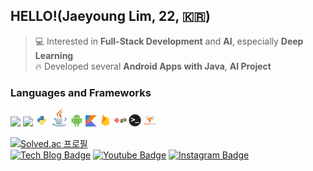## HELLO!(Jaeyoung Lim, 22, 🇰🇷)
> 💻 Interested in **Full-Stack Development** and **AI**, especially **Deep Learning**<br>
> 🔥 Developed several **Android Apps with Java**, **AI Project**<br>
 
### Languages and Frameworks

<code><img height="20" src="https://toppng.com/uploads/preview/c-programming-icon-c-programming-language-logo-11562945679duaxtn3yq0.png"></code>
<code><img height="20" src="https://img.favpng.com/13/14/25/the-c-programming-language-png-favpng-x2FKZ86GuA0YStdCDY8nQU5Z4.jpg"></code>
<code><img height="20" src="https://raw.githubusercontent.com/github/explore/80688e429a7d4ef2fca1e82350fe8e3517d3494d/topics/python/python.png"></code>
<code><img height="28" src="https://raw.githubusercontent.com/github/explore/80688e429a7d4ef2fca1e82350fe8e3517d3494d/topics/java/java.png"></code>
<code><img height="20" src="https://raw.githubusercontent.com/github/explore/80688e429a7d4ef2fca1e82350fe8e3517d3494d/topics/android/android.png"></code>
<code><img height="18" src="https://raw.githubusercontent.com/github/explore/80688e429a7d4ef2fca1e82350fe8e3517d3494d/topics/kotlin/kotlin.png"></code>
<code><img height="20" src="https://raw.githubusercontent.com/github/explore/80688e429a7d4ef2fca1e82350fe8e3517d3494d/topics/firebase/firebase.png"></code>
<code><img height="20" src="https://raw.githubusercontent.com/github/explore/80688e429a7d4ef2fca1e82350fe8e3517d3494d/topics/git/git.png"></code>
<code><img height="20" src="https://raw.githubusercontent.com/github/explore/80688e429a7d4ef2fca1e82350fe8e3517d3494d/topics/terminal/terminal.png"></code>
<code><img height="20" src="https://raw.githubusercontent.com/github/explore/80688e429a7d4ef2fca1e82350fe8e3517d3494d/topics/tensorflow/tensorflow.png"></code>


[![Solved.ac 프로필](http://mazassumnida.wtf/api/v2/generate_badge?boj=limjyjustin)](https://solved.ac/limjyjustin)<br>
[![Tech Blog Badge](http://img.shields.io/badge/-Tech%20blog-black?style=flat-square&logo=github&link=https://codenamejy.tistory.com/)](https://codenamejy.tistory.com/)
[![Youtube Badge](https://img.shields.io/badge/Youtube-ff0000?style=flat-square&logo=youtube&link=https://www.youtube.com/channel/UCR5S1IR65_kAEMS7U3FBMNg)](https://www.youtube.com/channel/UCR5S1IR65_kAEMS7U3FBMNg)
[![Instagram Badge](https://img.shields.io/badge/Instagram-ff69b4?style=flat-square&logo=instagram&logoColor=white&link=https://www.instagram.com/limjaeng0_0/)](https://www.instagram.com/limjaeng0_0/)
